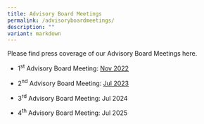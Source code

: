 ```yaml
---
title: Advisory Board Meetings
permalink: /advisoryboardmeetings/
description: ""
variant: markdown
---
```

Please find press coverage of our Advisory Board Meetings here.  


- 1<sup>st</sup> Advisory Board Meeting: [Nov 2022](/adboardmeeting-nov22/)

- 2<sup>nd</sup> Advisory Board Meeting: [Jul 2023](/adboardmeeting-jul23/)

- 3<sup>rd</sup> Advisory Board Meeting: Jul 2024

- 4<sup>th</sup> Advisory Board Meeting: Jul 2025